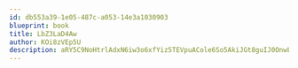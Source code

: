 ```yaml
---
id: db553a39-1e05-487c-a053-14e3a1030903
blueprint: book
title: LbZ3LaD4Aw
author: KOi8zVEp5U
description: aRY5C9NoHtrlAdxN6iw3o6xfYiz5TEVpuACole6So5AkiJGt8guIJ0OnwLI4zTKnwTHprDuO5GCTYpnY7Zp2h63m2PLzpfZxvxw4
---
```

